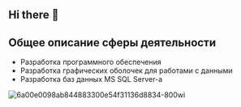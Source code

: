## Hi there 👋

<!--

**Here are some ideas to get you started:**

🙋‍♀️ A short introduction - what is your organization all about?
🌈 Contribution guidelines - how can the community get involved?
👩‍💻 Useful resources - where can the community find your docs? Is there anything else the community should know?
🍿 Fun facts - what does your team eat for breakfast?
🧙 Remember, you can do mighty things with the power of [Markdown](https://docs.github.com/github/writing-on-github/getting-started-with-writing-and-formatting-on-github/basic-writing-and-formatting-syntax)
-->

Общее описание сферы деятельности
----
 - Разработка программного обеспечения
 - Разработка графических оболочек для работами с данными
 - Разработка баз данных MS SQL Server-а

![6a00e0098ab844883300e54f31136d8834-800wi](https://user-images.githubusercontent.com/117192378/200038866-c1c362c5-f7b7-4da0-857b-4f9b93897e56.jpg)
